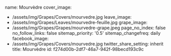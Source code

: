 name: Mourvèdre
cover_image:
  - /assets/img/Grapes/Covers/mourvedre.jpg
leave_image:
  - /assets/img/Grapes/Leaves/mourvedre-feuille.jpg
grape_image:
  - /assets/img/Grapes/Grapes/mourvedre-grape.jpeg
page_no_index: false
no_follow_links: false
sitemap_priority: '0.5'
sitemap_changefreq: daily
facebook_image:
  - /assets/img/Grapes/Covers/mourvedre.jpg
twitter_share_setting: inherit
title: Mourvèdre
id: f274d00b-2df7-46a7-942f-98becd193c9c
